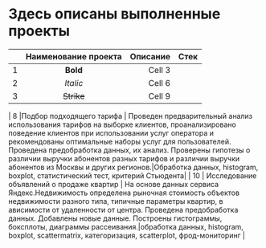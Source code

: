 # Здесь описаны выполненные проекты
|      | Наименование проекта  | Описание      |Стек   |   
|:---- |:---------------------:| -------------:|---------:|
| 1    | **Bold**        | Cell 3        |
| 2    | *Italic*        | Cell 6        |
| 3    | ~~Strike~~      | Cell 9        |

| 8    |Подбор подходящего тарифа | Проведен предварительный анализ использования тарифов на выборке клиентов, проанализировано поведение клиентов при использовании услуг оператора и рекомендованы оптимальные наборы услуг для пользователей. Проведена предобработка данных, их анализ. Проверены гипотезы о различии выручки абонентов разных тарифов и различии выручки абонентов из Москвы и других регионов.|Обработка данных, histogram, boxplot, статистический тест, критерий Стьюдента|
| 10    | Исследование объявлений о продаже квартир | На основе данных сервиса Яндекс.Недвижимость определена рыночная стоимость объектов недвижимости разного типа, типичные параметры квартир, в ависимости от удаленности от центра. Проведена предобработка данных. Добавлены новые данные. Построены гистограммы, боксплоты, диаграммы рассеивания.|обработка данных, histogram, boxplot, scattermatrix, категоризация, scatterplot,  фрод-мониторинг |
